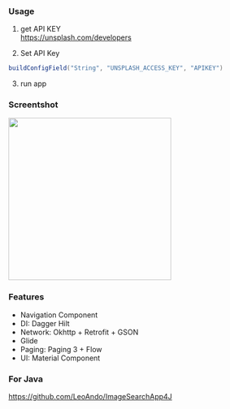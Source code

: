 ### Usage

1. get API KEY<br>
https://unsplash.com/developers

2. Set API Key
```groovy
buildConfigField("String", "UNSPLASH_ACCESS_KEY", "APIKEY")
```
3. run app

### Screentshot

<img src="capture.gif" width=320 />

### Features

- Navigation Component
- DI: Dagger Hilt
- Network: Okhttp + Retrofit + GSON
- Glide
- Paging: Paging 3 + Flow
- UI: Material Component

### For Java
https://github.com/LeoAndo/ImageSearchApp4J
